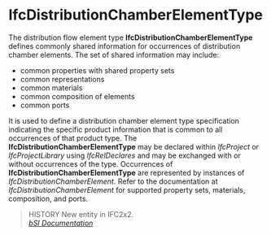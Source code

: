 IfcDistributionChamberElementType
=================================
The distribution flow element type **IfcDistributionChamberElementType**
defines commonly shared information for occurrences of distribution chamber
elements. The set of shared information may include:  
  
* common properties with shared property sets  
* common representations  
* common materials  
* common composition of elements  
* common ports  
  
It is used to define a distribution chamber element type specification
indicating the specific product information that is common to all occurrences
of that product type. The **IfcDistributionChamberElementType** may be
declared within _IfcProject_ or _IfcProjectLibrary_ using _IfcRelDeclares_ and
may be exchanged with or without occurrences of the type. Occurrences of
**IfcDistributionChamberElementType** are represented by instances of
_IfcDistributionChamberElement_. Refer to the documentation at
_IfcDistributionChamberElement_ for supported property sets, materials,
composition, and ports.  
  
> HISTORY  New entity in IFC2x2.  
[ _bSI
Documentation_](https://standards.buildingsmart.org/IFC/DEV/IFC4_2/FINAL/HTML/schema/ifcsharedbldgserviceelements/lexical/ifcdistributionchamberelementtype.htm)


